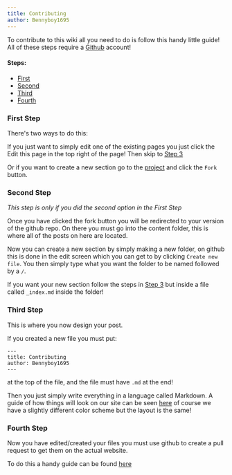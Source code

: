 ```yaml
---
title: Contributing
author: Bennyboy1695
---
```


To contribute to this wiki all you need to do is follow this handy little guide!
All of these steps require a [Github](https://github.com) account!

#### Steps:
  * [First](#first-step)
  * [Second](#second-step)
  * [Third](#third-step)
  * [Fourth](#fourth-step)


### First Step

There's two ways to do this:

If you just want to simply edit one of the existing pages you just click the <i class="fas fa-code-branch"></i> Edit this page in the top right of the page! Then skip to [Step 3](#third-step)

Or if you want to create a new section go to the [project](https://github.com/Bennyboy1695/ShadowNodeHugo/blob/master/content/wiki/) and click the `Fork` button.

### Second Step
*This step is only if you did the second option in the First Step*

Once you have clicked the fork button you will be redirected to your version of the github repo.
On there you must go into the content folder, this is where all of the posts on here are located.

Now you can create a new section by simply making a new folder, on github this is done in the edit screen which you can get to by clicking `Create new file`.
You then simply type what you want the folder to be named followed by a `/`.

If you want your new section follow the steps in [Step 3](#third-step) but inside a file called `_index.md` inside the folder!

### Third Step

This is where you now design your post.

If you created a new file you must put:
```
---
title: Contributing
author: Bennyboy1695
---
```
at the top of the file, and the file must have `.md` at the end!

Then you just simply write everything in a language called Markdown. A guide of how things will look on our site can be seen [here](https://learn.netlify.com/en/cont/markdown/) of course we have a slightly different color scheme but the layout is the same!

### Fourth Step

Now you have edited/created your files you must use github to create a pull request to get them on the actual website.

To do this a handy guide can be found [here](https://help.github.com/en/github/collaborating-with-issues-and-pull-requests/creating-a-pull-request)